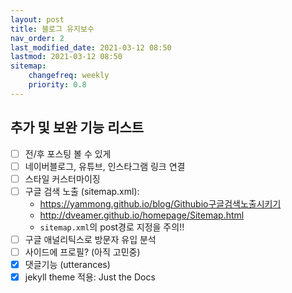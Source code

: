 ```yaml
---
layout: post
title: 블로그 유지보수
nav_order: 2
last_modified_date: 2021-03-12 08:50
lastmod: 2021-03-12 08:50
sitemap:
    changefreq: weekly
    priority: 0.8
---
```


## **추가 및 보완 기능 리스트**

- [ ] 전/후 포스팅 볼 수 있게
- [ ] 네이버블로그, 유튜브, 인스타그램 링크 연결
- [ ] 스타일 커스터마이징
- [ ] 구글 검색 노출 (sitemap.xml):
    * https://yammong.github.io/blog/Githubio구글검색노출시키기
    * http://dveamer.github.io/homepage/Sitemap.html
    * `sitemap.xml`의 post경로 지정을 주의!!
- [ ] 구글 애널리틱스로 방문자 유입 분석
- [ ] 사이드에 프로필? (아직 고민중)
- [x] 댓글기능 (utterances)
- [x] jekyll theme 적용: Just the Docs